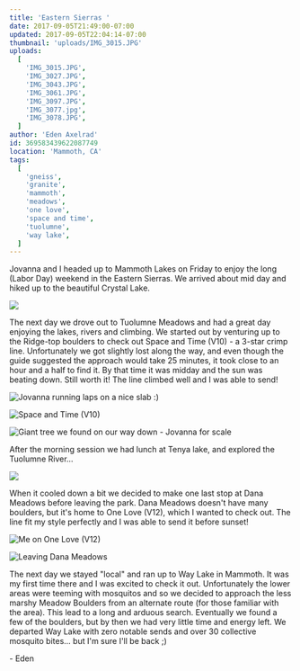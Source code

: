 ```yaml
---
title: 'Eastern Sierras '
date: 2017-09-05T21:49:00-07:00
updated: 2017-09-05T22:04:14-07:00
thumbnail: 'uploads/IMG_3015.JPG'
uploads:
  [
    'IMG_3015.JPG',
    'IMG_3027.JPG',
    'IMG_3043.JPG',
    'IMG_3061.JPG',
    'IMG_3097.JPG',
    'IMG_3077.jpg',
    'IMG_3078.JPG',
  ]
author: 'Eden Axelrad'
id: 369583439622087749
location: 'Mammoth, CA'
tags:
  [
    'gneiss',
    'granite',
    'mammoth',
    'meadows',
    'one love',
    'space and time',
    'tuolumne',
    'way lake',
  ]
---
```


Jovanna and I headed up to Mammoth Lakes on Friday to enjoy the long (Labor Day) weekend in the Eastern Sierras. We arrived about mid day and hiked up to the beautiful Crystal Lake.

![](uploads/IMG_3015.JPG)

The next day we drove out to Tuolumne Meadows and had a great day enjoying the lakes, rivers and climbing. We started out by venturing up to the Ridge-top boulders to check out Space and Time (V10) \- a 3-star crimp line. Unfortunately we got slightly lost along the way, and even though the guide suggested the approach would take 25 minutes, it took close to an hour and a half to find it. By that time it was midday and the sun was beating down. Still worth it! The line climbed well and I was able to send!

![Jovanna running laps on a nice slab :)](uploads/IMG_3027.JPG)

![Space and Time (V10)](uploads/IMG_3043.JPG)

![Giant tree we found on our way down - Jovanna for scale](uploads/IMG_3061.JPG)

After the morning session we had lunch at Tenya lake, and explored the Tuolumne River...

![](uploads/IMG_3097.JPG)

When it cooled down a bit we decided to make one last stop at Dana Meadows before leaving the park. Dana Meadows doesn't have many boulders, but it's home to One Love (V12), which I wanted to check out. The line fit my style perfectly and I was able to send it before sunset!

![Me on One Love (V12)](uploads/IMG_3077.jpg)

![Leaving Dana Meadows](uploads/IMG_3078.JPG)

The next day we stayed "local" and ran up to Way Lake in Mammoth. It was my first time there and I was excited to check it out. Unfortunately the lower areas were teeming with mosquitos and so we decided to approach the less marshy Meadow Boulders from an alternate route (for those familiar with the area). This lead to a long and arduous search. Eventually we found a few of the boulders, but by then we had very little time and energy left. We departed Way Lake with zero notable sends and over 30 collective mosquito bites... but I'm sure I'll be back ;)

\- Eden
